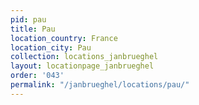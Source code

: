 ```yaml
---
pid: pau
title: Pau
location_country: France
location_city: Pau
collection: locations_janbrueghel
layout: locationpage_janbrueghel
order: '043'
permalink: "/janbrueghel/locations/pau/"
---
```

